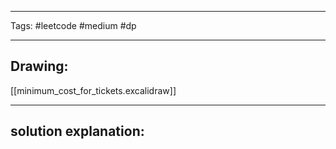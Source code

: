

----

Tags: #leetcode #medium #dp

----

## Drawing:
[[minimum_cost_for_tickets.excalidraw]]

----


## solution explanation:

